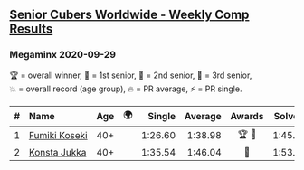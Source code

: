 <style>table {white-space: nowrap;}</style>
<link rel="stylesheet" type="text/css" href="/scw-comp/css/flags.css" />

## [Senior Cubers Worldwide - Weekly Comp Results](/scw-comp/results/)
### Megaminx 2020-09-29

<span style="white-space: nowrap;">🏆 = overall winner</span>, <span style="white-space: nowrap;">🥇 = 1st senior</span>, <span style="white-space: nowrap;">🥈 = 2nd senior</span>, <span style="white-space: nowrap;">🥉 = 3rd senior</span>, <span style="white-space: nowrap;">💥 = overall record (age group)</span>, <span style="white-space: nowrap;">🔥 = PR average</span>, <span style="white-space: nowrap;">⚡ = PR single</span>.

| # | Name | Age | 🌍 | Single | Average | Awards | Solve 1 | Solve 2 | Solve 3 | Solve 4 | Solve 5 | Video |
| :--: | :-- | :--: | :--: | --: | --: | :--: | --: | --: | --: | --: | --: | :-- |
| 1 | [Fumiki Koseki](../../persons/fumiki_koseki/minx.md) | 40+ | <i class="flag flag-JP" /> | 1:26.60 | 1:38.98 | 🏆 🥇 | 1:45.47 | 1:46.13 | 1:26.60 | 1:30.76 | 1:40.72 | [Desktop](https://www.facebook.com/events/1202263490156156/permalink/1207960279586477) / [Mobile](https://m.facebook.com/events/1202263490156156?view=permalink&id=1207960279586477) |
| 2 | [Konsta Jukka](../../persons/konsta_jukka/minx.md) | 40+ | <i class="flag flag-FI" /> | 1:35.54 | 1:46.04 | 🥈 | 1:53.36 | 1:39.77 | 1:35.54 | 1:47.04 | 1:51.32 | [Desktop](https://www.facebook.com/events/1202263490156156/permalink/1206041296445042) / [Mobile](https://m.facebook.com/events/1202263490156156?view=permalink&id=1206041296445042) |

<!-- Global site tag (gtag.js) - Google Analytics -->
<script async src="https://www.googletagmanager.com/gtag/js?id=UA-86348435-3"></script>
<script>window.dataLayer = window.dataLayer || []; function gtag() {dataLayer.push(arguments);} gtag('js', new Date()); gtag('config', 'UA-86348435-3');</script>
